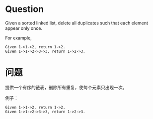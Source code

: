# Question
Given a sorted linked list, delete all duplicates such that each element appear only once.

For example,
```
Given 1->1->2, return 1->2.
Given 1->1->2->3->3, return 1->2->3.
```

# 问题
提供一个有序的链表，删除所有重复，使每个元素只出现一次。

例子：
```
Given 1->1->2, return 1->2.
Given 1->1->2->3->3, return 1->2->3.
```